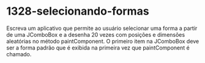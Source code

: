 # 1328-selecionando-formas
Escreva um aplicativo que permite ao usuário selecionar uma forma a partir de uma JComboBox e a desenha 20 vezes com posições e dimensões aleatórias no método paintComponent. O primeiro item na JComboBox deve ser a forma padrão que é exibida na primeira vez que paintComponent é chamado.

